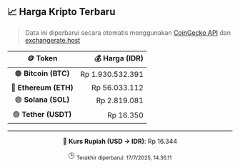 

<!-- HARGA_KRIPTO -->
## 📈 Harga Kripto Terbaru

> Data ini diperbarui secara otomatis menggunakan [CoinGecko API](https://www.coingecko.com/) dan [exchangerate.host](https://exchangerate.host/)

<div align="center">

| 🪙 Token | 💰 Harga (IDR) |
|:------:|---------------:|
| 🟠 **Bitcoin (BTC)**   | Rp 1.930.532.391 |
| 🔵 **Ethereum (ETH)**  | Rp 56.033.112 |
| 🟣 **Solana (SOL)**    | Rp 2.819.081 |
| 🟢 **Tether (USDT)**   | Rp 16.350 |

---

💱 **Kurs Rupiah (USD → IDR)**: Rp 16.344

🕒 <sub>Terakhir diperbarui: 17/7/2025, 14.36.11</sub>

</div>
<!-- /HARGA_KRIPTO -->